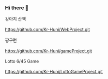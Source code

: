 ### Hi there 👋

강아지 산책
<br></br>
https://github.com/Kr-Huni/WebProject.git
<br></br>
짱구런
<br></br>
https://github.com/Kr-Huni/gameProject.git
<br></br>
Lotto 6/45 Game
<br></br>
https://github.com/Kr-Huni/LottoGameProject.git
<br></br>
<!--
**Kr-Huni/Kr-Huni** is a ✨ _special_ ✨ repository because its `README.md` (this file) appears on your GitHub profile.

Here are some ideas to get you started:

- 🔭 I’m currently working on ...
- 🌱 I’m currently learning ...
- 👯 I’m looking to collaborate on ...
- 🤔 I’m looking for help with ...
- 💬 Ask me about ...
- 📫 How to reach me: ...
- 😄 Pronouns: ...
- ⚡ Fun fact: ...
-->
